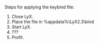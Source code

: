 Steps for applying the keybind file:
1) Close LyX.
2) Place the file in %appdata%\LyX2.3\bind
3) Start LyX.
4) ???
5) Profit.
